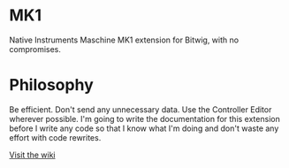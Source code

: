# MK1
Native Instruments Maschine MK1 extension for Bitwig, with no compromises.

# Philosophy
Be efficient. Don't send any unnecessary data. Use the Controller Editor wherever possible. I'm going to write the documentation for this extension before I write any code so that I know what I'm doing and don't waste any effort with code rewrites.

[Visit the wiki](https://github.com/0tt/MK1/wiki)

